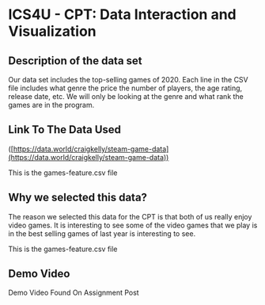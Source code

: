 # ICS4U - CPT: Data Interaction and Visualization
## Description of the data set

Our data set includes the top-selling games of 2020. Each line in the CSV file includes what genre the price the number of players, the age rating, release date, etc. We will only be looking at the genre and what rank the games are in the program.


## Link To The Data Used

([https://data.world/craigkelly/steam-game-data](https://data.world/craigkelly/steam-game-data))

This is the games-feature.csv file


## Why we selected this data?

The reason we selected this data for the CPT is that both of us really enjoy video games. It is interesting to see some of the video games that we play is in the best selling games of last year is interesting to see.

This is the games-feature.csv file

## Demo Video

Demo Video Found On Assignment Post

